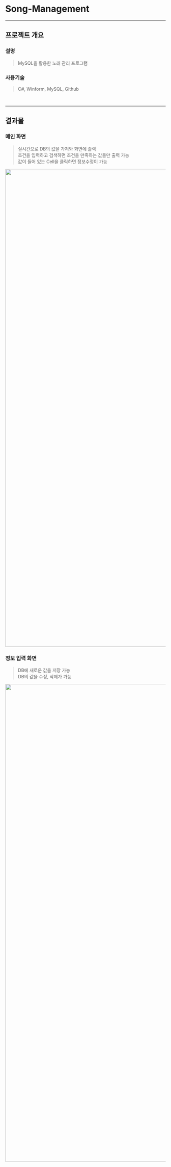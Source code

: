 # Song-Management
---


## **프로젝트 개요**

### **설명**

> MySQL을 활용한 노래 관리 프로그램


### **사용기술**

> C#, Winform, MySQL, Github

<br>

---

## **결과물**

### **메인 화면**

> 실시간으로 DB의 값을 가져와 화면에 출력<br>
> 조건을 입력하고 검색하면 조건을 만족하는 값들만 출력 가능<br>
> 값이 들어 있는 Cell을 클릭하면 정보수정이 가능<br>

<img src = "https://user-images.githubusercontent.com/41173881/102457102-8b7d3a00-4085-11eb-99cb-125b9c463784.PNG" width="1500px">

### **정보 입력 화면**

> DB에 새로운 값을 저장 가능<br>
> DB의 값을 수정, 삭제가 가능<br>

<img src = "https://user-images.githubusercontent.com/41173881/102457134-959f3880-4085-11eb-9d35-bab470249d49.PNG" width="1500px">
